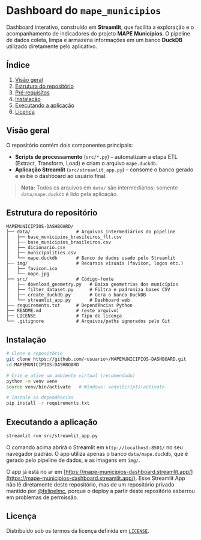 # Dashboard do `mape_municipios`

Dashboard interativo, construído em **Streamlit**, que facilita a exploração e o acompanhamento de indicadores do projeto **MAPE Municípios**.
O pipeline de dados coleta, limpa e armazena informações em um banco **DuckDB** utilizado diretamente pelo aplicativo.

## Índice

1. [Visão geral](#visão-geral)
2. [Estrutura do repositório](#estrutura-do-repositório)
3. [Pré‑requisitos](#pré-requisitos)
4. [Instalação](#instalação)
6. [Executando a aplicação](#executando-a-aplicação)
7. [Licença](#licença)

## Visão geral

O repositório contém dois componentes principais:

* **Scripts de processamento** (`src/*.py`) – automatizam a etapa ETL (Extract, Transform, Load) e criam o arquivo `mape.duckdb`.
* **Aplicação Streamlit** (`src/streamlit_app.py`) – consome o banco gerado e exibe o dashboard ao usuário final.

> **Nota:** Todos os arquivos em `data/` são intermediários; somente `data/mape.duckdb` é lido pela aplicação.

## Estrutura do repositório

```
MAPEMUNICIPIOS-DASHBOARD/
├── data/                 # Arquivos intermediários do pipeline
│   ├── base_municipios_brasileiros_flt.csv
│   ├── base_municipios_brasileiros.csv
│   ├── dicionario.csv
│   ├── municipalities.csv
│   └── mape.duckdb       # Banco de dados usado pelo Streamlit
├── img/                  # Recursos visuais (favicon, logos etc.)
│   ├── favicon.ico
│   └── mape.jpg
├── src/                  # Código‑fonte
│   ├── download_geometry.py   # Baixa geometrias dos municípios
│   ├── filter_dataset.py      # Filtra e padroniza bases CSV
│   ├── create_duckdb.py       # Gera o banco DuckDB
│   └── streamlit_app.py       # Dashboard web
├── requirements.txt      # Dependências Python
├── README.md             # (este arquivo)
├── LICENSE               # Tipo de licença
└── .gitignore            # Arquivos/paths ignorados pelo Git
```

## Instalação

```bash
# Clone o repositório
git clone https://github.com/<usuario>/MAPEMUNICIPIOS-DASHBOARD.git
cd MAPEMUNICIPIOS-DASHBOARD

# Crie e ative um ambiente virtual (recomendado)
python -m venv venv
source venv/bin/activate   # Windows: venv\Scripts\activate

# Instale as dependências
pip install -r requirements.txt
```

## Executando a aplicação

```bash
streamlit run src/streamlit_app.py
```

O comando acima abrirá o Streamlit em `http://localhost:8501/` no seu navegador padrão. O app utiliza apenas o banco `data/mape.duckdb`, que é gerado pelo pipeline de dados, e as imagens em `img/`.

O app já está no ar em [https://mape-municipios-dashboard.streamlit.app/](https://mape-municipios-dashboard.streamlit.app/). Esse Streamlit App não lê diretamente deste repositório, mas de um repositório privado mantido por [@felipelmc](https://github.com/felipelmc), porque o deploy a partir deste repositório esbarrou em problemas de permissão.

## Licença

Distribuído sob os termos da licença definida em [`LICENSE`](LICENSE).
